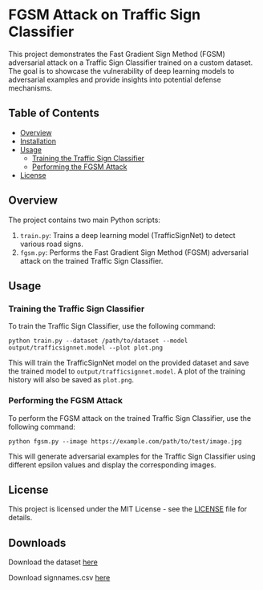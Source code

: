 # FGSM Attack on Traffic Sign Classifier

This project demonstrates the Fast Gradient Sign Method (FGSM) adversarial attack on a Traffic Sign Classifier trained on a custom dataset. The goal is to showcase the vulnerability of deep learning models to adversarial examples and provide insights into potential defense mechanisms.

## Table of Contents

- [Overview](#overview)
- [Installation](#installation)
- [Usage](#usage)
  - [Training the Traffic Sign Classifier](#training-the-traffic-sign-classifier)
  - [Performing the FGSM Attack](#performing-the-fgsm-attack)
- [License](#license)

## Overview

The project contains two main Python scripts:

1. `train.py`: Trains a deep learning model (TrafficSignNet) to detect various road signs.
2. `fgsm.py`: Performs the Fast Gradient Sign Method (FGSM) adversarial attack on the trained Traffic Sign Classifier.


## Usage

### Training the Traffic Sign Classifier

To train the Traffic Sign Classifier, use the following command:

`python train.py --dataset /path/to/dataset --model output/trafficsignnet.model --plot plot.png`


This will train the TrafficSignNet model on the provided dataset and save the trained model to `output/trafficsignnet.model`. A plot of the training history will also be saved as `plot.png`.

### Performing the FGSM Attack

To perform the FGSM attack on the trained Traffic Sign Classifier, use the following command:

`python fgsm.py --image https://example.com/path/to/test/image.jpg`


This will generate adversarial examples for the Traffic Sign Classifier using different epsilon values and display the corresponding images.

## License

This project is licensed under the MIT License - see the [LICENSE](LICENSE) file for details.


## Downloads
Download the dataset [here](https://www.kaggle.com/datasets/meowmeowmeowmeowmeow/gtsrb-german-traffic-sign)

Download signnames.csv [here](https://raw.githubusercontent.com/udacity/CarND-Traffic-Sign-Classifier-Project/master/signnames.csv)
